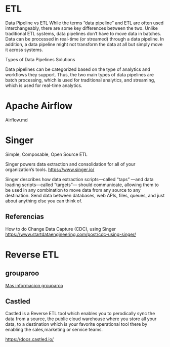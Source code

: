 # ETL

Data Pipeline vs ETL
While the terms “data pipeline” and ETL are often used interchangeably, there are some key differences between the two. Unlike traditional ETL systems, data pipelines don’t have to move data in batches. Data can be processed in real-time (or streamed) through a data pipeline. In addition, a data pipeline might not transform the data at all but simply move it across systems.

Types of Data Pipelines Solutions

Data pipelines can be categorized based on the type of analytics and workflows they support. Thus, the two main types of data pipelines are batch processing, which is used for traditional analytics, and streaming, which is used for real-time analytics.


# Apache Airflow

Airflow.md


# Singer

Simple, Composable, Open Source ETL

Singer powers data extraction and consolidation for all of your organization’s tools.
https://www.singer.io/


Singer describes how data extraction scripts—called “taps” —and data loading scripts—called “targets”— should communicate, allowing them to be used in any combination to move data from any source to any destination. Send data between databases, web APIs, files, queues, and just about anything else you can think of. 

## Referencias

How to do Change Data Capture (CDC), using Singer
https://www.startdataengineering.com/post/cdc-using-singer/

# Reverse ETL

## grouparoo

[Mas informacion grouparoo](/platform_campusoft/referencias/sync.grouparoo.md)

## Castled

Castled is a Reverse ETL tool which enables you to perodically sync the data from a source, the public cloud warehouse where you store all your data, to a destination which is your favorite operational tool there by enabling the sales,marketing or service teams.

https://docs.castled.io/